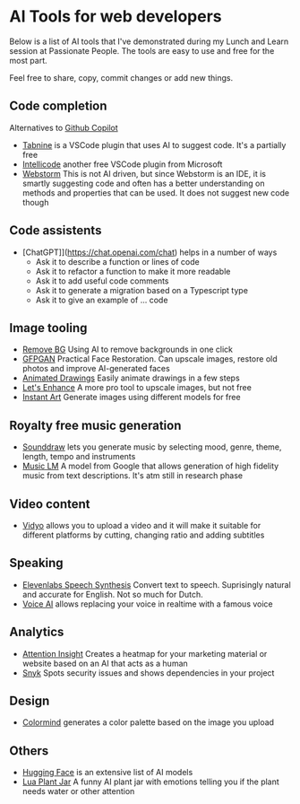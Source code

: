 # AI Tools for web developers

Below is a list of AI tools that I've demonstrated during my Lunch and Learn session at Passionate People. The tools are easy to use and free for the most part.

Feel free to share, copy, commit changes or add new things.

## Code completion
Alternatives to [Github Copilot](https://github.com/features/copilot)

- [Tabnine](https://www.tabnine.com/) is a VSCode plugin that uses AI to suggest code. It's a partially free
- [Intellicode](https://visualstudio.microsoft.com/services/intellicode/) another free VSCode plugin from Microsoft
- [Webstorm](https://www.jetbrains.com/help/webstorm/auto-completing-code.html) This is not AI driven, but since Webstorm is an IDE, it is smartly suggesting code and often has a better understanding on methods and properties that can be used. It does not suggest new code though

## Code assistents

- [ChatGPT]](https://chat.openai.com/chat) helps in a number of ways
  - Ask it to describe a function or lines of code
  - Ask it to refactor a function to make it more readable
  - Ask it to add useful code comments
  - Ask it to generate a migration based on a Typescript type
  - Ask it to give an example of ... code

## Image tooling

- [Remove BG](https://www.remove.bg/) Using AI to remove backgrounds in one click
- [GFPGAN](https://huggingface.co/spaces/Xintao/GFPGAN) Practical Face Restoration. Can upscale images, restore old photos and improve AI-generated faces
- [Animated Drawings](https://sketch.metademolab.com/canvas) Easily animate drawings in a few steps
- [Let's Enhance](https://letsenhance.io/) A more pro tool to upscale images, but not free
- [Instant Art](https://instantart.io/) Generate images using different models for free

## Royalty free music generation

- [Sounddraw](https://soundraw.io/) lets you generate music by selecting mood, genre, theme, length, tempo and instruments
- [Music LM](https://google-research.github.io/seanet/musiclm) A model from Google that allows generation of high fidelity music from text descriptions. It's atm still in research phase

## Video content

- [Vidyo](https://vidyo.ai/) allows you to upload a video and it will make it suitable for different platforms by cutting, changing ratio and adding subtitles

## Speaking

- [Elevenlabs Speech Synthesis](https://beta.elevenlabs.io/speech-synthesis) Convert text to speech. Suprisingly natural and accurate for English. Not so much for Dutch.
- [Voice AI](https://voice.ai/) allows replacing your voice in realtime with a famous voice

## Analytics

- [Attention Insight](https://attentioninsight.com/) Creates a heatmap for your marketing material or website based on an AI that acts as a human
- [Snyk](https://snyk.io/) Spots security issues and shows dependencies in your project

## Design
- [Colormind](http://colormind.io/) generates a color palette based on the image you upload

## Others

- [Hugging Face](https://huggingface.co/models) is an extensive list of AI models
- [Lua Plant Jar](https://vivien-muller.fr/lua) A funny AI plant jar with emotions telling you if the plant needs water or other attention

